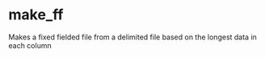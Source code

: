 make_ff
=======

Makes a fixed fielded file from a delimited file based on the longest data in each column
